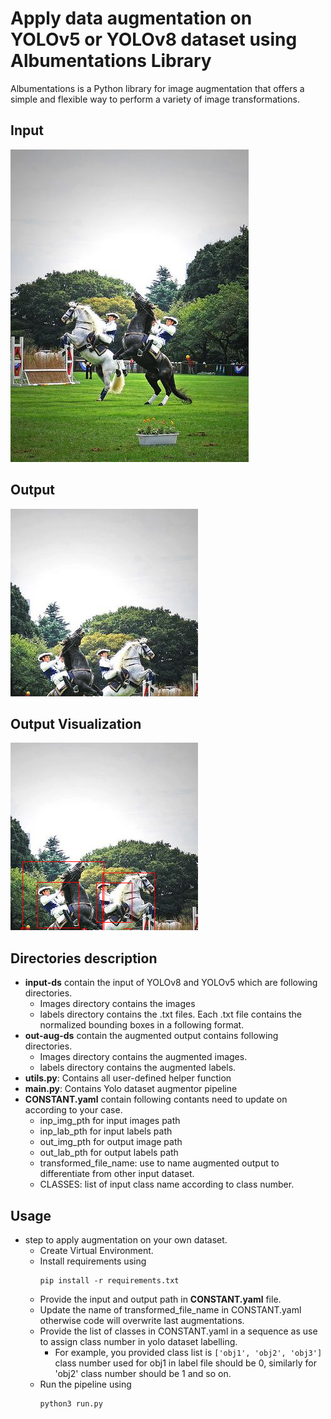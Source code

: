 # Apply data augmentation on YOLOv5 or YOLOv8 dataset using Albumentations Library
Albumentations is a Python library for image augmentation that offers a simple and flexible way to perform a variety of image transformations.

## Input 
![input image](input-ds/images/image_1.jpg)
## Output
![input label](out-aug-ds/images/image_1_aug_out.png)
## Output Visualization
![input label](output_vis.png)

## Directories description
- **input-ds** contain the input of YOLOv8 and YOLOv5 which are following directories.
    - Images directory contains the images
    - labels directory contains the .txt files. Each .txt file contains the normalized bounding boxes in a following format.
- **out-aug-ds** contain the augmented output contains following directories.
    - Images directory contains the augmented images.
    - labels directory contains the augmented labels.
- **utils.py**: Contains all user-defined helper function
- **main.py**: Contains Yolo dataset augmentor pipeline
- **CONSTANT.yaml** contain following contants need to update on according to your case.
    - inp_img_pth for input images path
    - inp_lab_pth for input labels path
    - out_img_pth for output image path
    - out_lab_pth for output labels path
    - transformed_file_name: use to name augmented output to differentiate from other input dataset.
    - CLASSES: list of input class name according to class number. 
## Usage
- step to apply augmentation on your own dataset.
    - Create Virtual Environment.
    - Install requirements using 
        ```
        pip install -r requirements.txt
        ```
    - Provide the input and output path in **CONSTANT.yaml** file.
    - Update the name of transformed_file_name in CONSTANT.yaml otherwise code will overwrite last augmentations.
    - Provide the list of classes in CONSTANT.yaml in a sequence as use to assign class number in yolo dataset labelling. 
        - For example, you provided class list is ```['obj1', 'obj2', 'obj3']``` class number used for obj1 in label file should be 0, similarly for 'obj2' class number should be 1 and so on.
    - Run the pipeline using 
        ```
        python3 run.py
        ```